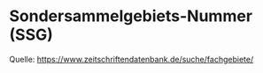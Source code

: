 # Sondersammelgebiets-Nummer (SSG)

Quelle: <https://www.zeitschriftendatenbank.de/suche/fachgebiete/>
